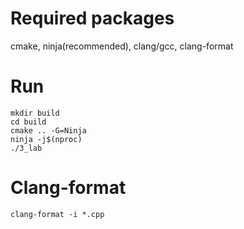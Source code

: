 # Required packages

cmake, ninja(recommended), clang/gcc, clang-format

# Run

```
mkdir build
cd build
cmake .. -G=Ninja
ninja -j$(nproc)
./3_lab
```

# Clang-format

```
clang-format -i *.cpp
```
